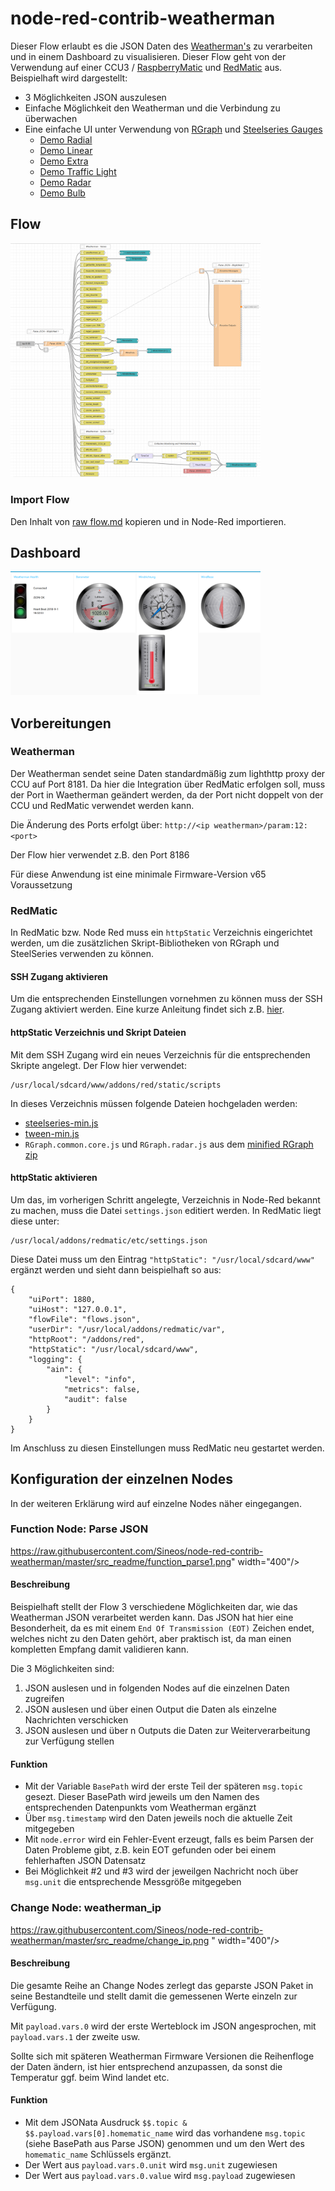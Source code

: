 
# node-red-contrib-weatherman

Dieser Flow erlaubt es die JSON Daten des [Weatherman's](https://www.stall.biz/project/weatherman-die-perfekte-wetterstation-fuer-die-hausautomation) zu verarbeiten und in einem Dashboard zu visualisieren. Dieser Flow geht von der Verwendung auf einer CCU3 / [RaspberryMatic](https://github.com/jens-maus/RaspberryMatic#raspberrymatic) und [RedMatic](https://github.com/hobbyquaker/RedMatic) aus. Beispielhaft wird dargestellt:

 - 3 Möglichkeiten JSON auszulesen
 - Einfache Möglichkeit den Weatherman und die Verbindung zu überwachen
 - Eine einfache UI unter Verwendung von [RGraph](https://www.rgraph.net/) und [Steelseries Gauges](https://github.com/HanSolo/SteelSeries-Canvas)
   - [Demo Radial](http://www.wilmslowastro.com/steelseries/demoRadial.html) 
   - [Demo Linear](http://www.wilmslowastro.com/steelseries/demoLinear.html)
   - [Demo Extra](http://www.wilmslowastro.com/steelseries/demoExtras.html)
   - [Demo Traffic Light](http://www.wilmslowastro.com/steelseries/demoTrafficLight.html)
   - [Demo Radar](http://www.wilmslowastro.com/steelseries/radar/radar.html)
   - [Demo Bulb](http://www.wilmslowastro.com/steelseries/demoLightBulb.html)

## Flow

<img src="https://raw.githubusercontent.com/Sineos/node-red-contrib-weatherman/master/src_readme/flow.png" width="400"/>

### Import Flow
Den Inhalt von [raw flow.md](https://raw.githubusercontent.com/Sineos/node-red-contrib-weatherman/master/flow.md) kopieren und in Node-Red importieren.

## Dashboard

<img src="https://raw.githubusercontent.com/Sineos/node-red-contrib-weatherman/master/src_readme/dash.png" width="400"/>

## Vorbereitungen
### Weatherman
Der Weatherman sendet seine Daten standardmäßig zum lighthttp proxy der CCU auf Port 8181. Da hier die Integration über RedMatic erfolgen soll, muss der Port in Waetherman geändert werden, da der Port nicht doppelt von der CCU und RedMatic verwendet werden kann.

Die Änderung des Ports erfolgt über: `http://<ip weatherman>/param:12:<port>`

Der Flow hier verwendet z.B. den Port 8186

Für diese Anwendung ist eine minimale Firmware-Version v65 Voraussetzung

### RedMatic

In RedMatic bzw. Node Red muss ein `httpStatic` Verzeichnis eingerichtet werden, um die zusätzlichen Skript-Bibliotheken von RGraph und SteelSeries verwenden zu können.

#### SSH Zugang aktivieren

Um die entsprechenden Einstellungen vornehmen zu können muss der SSH Zugang aktiviert werden. Eine kurze Anleitung findet sich z.B. [hier](https://homematic.simdorn.net/ssh-zugang-auf-ccu2-einrichten/).

#### httpStatic Verzeichnis und Skript Dateien 

Mit dem SSH Zugang wird ein neues Verzeichnis für die entsprechenden Skripte angelegt. Der Flow hier verwendet:

    /usr/local/sdcard/www/addons/red/static/scripts
In dieses Verzeichnis müssen folgende Dateien hochgeladen werden:

- [steelseries-min.js](https://github.com/HanSolo/SteelSeries-Canvas/blob/master/steelseries-min.js)
- [tween-min.js](https://github.com/HanSolo/SteelSeries-Canvas/blob/master/tween-min.js)
- `RGraph.common.core.js` und `RGraph.radar.js` aus dem [minified RGraph zip](https://www.rgraph.net/download.html)

#### httpStatic aktivieren

Um das, im vorherigen Schritt angelegte, Verzeichnis in Node-Red bekannt zu machen, muss die Datei `settings.json` editiert werden. In RedMatic liegt diese unter:

    /usr/local/addons/redmatic/etc/settings.json
Diese Datei muss um den Eintrag `"httpStatic": "/usr/local/sdcard/www"` ergänzt werden und sieht dann beispielhaft so aus:
```
{
	"uiPort": 1880,
	"uiHost": "127.0.0.1",
	"flowFile": "flows.json",
	"userDir": "/usr/local/addons/redmatic/var",
	"httpRoot": "/addons/red",
	"httpStatic": "/usr/local/sdcard/www",
	"logging": {
		"ain": {
			"level": "info",
			"metrics": false,
			"audit": false
		}
	}
} 
```

Im Anschluss zu diesen Einstellungen muss RedMatic neu gestartet werden.

## Konfiguration der einzelnen Nodes

In der weiteren Erklärung wird auf einzelne Nodes näher eingegangen.
### Function Node: Parse JSON

https://raw.githubusercontent.com/Sineos/node-red-contrib-weatherman/master/src_readme/function_parse1.png" width="400"/>

#### Beschreibung

Beispielhaft stellt der Flow 3 verschiedene Möglichkeiten dar, wie das Weatherman JSON verarbeitet werden kann. Das JSON hat hier eine Besonderheit, da es mit einem `End Of Transmission (EOT)` Zeichen endet, welches nicht zu den Daten gehört, aber praktisch ist, da man einen kompletten Empfang damit validieren kann.

Die 3 Möglichkeiten sind:

 1. JSON auslesen und in folgenden Nodes auf die einzelnen Daten zugreifen
 2. JSON auslesen und über einen Output die Daten als einzelne Nachrichten verschicken
 3. JSON auslesen und über n Outputs die Daten zur Weiterverarbeitung zur Verfügung stellen

#### Funktion

 - Mit der Variable `BasePath` wird der erste Teil der späteren `msg.topic` gesezt. Dieser BasePath wird jeweils um den Namen des entsprechenden Datenpunkts vom Weatherman ergänzt
 - Über `msg.timestamp` wird den Daten jeweils noch die aktuelle Zeit mitgegeben  
 - Mit `node.error` wird ein Fehler-Event erzeugt, falls es beim Parsen der Daten Probleme gibt, z.B. kein EOT gefunden oder bei einem fehlerhaften JSON Datensatz 
 - Bei Möglichkeit #2 und #3 wird der jeweilgen Nachricht noch über `msg.unit` die entsprechende Messgröße mitgegeben

### Change Node: weatherman_ip

https://raw.githubusercontent.com/Sineos/node-red-contrib-weatherman/master/src_readme/change_ip.png " width="400"/>

#### Beschreibung

Die gesamte Reihe an Change Nodes zerlegt das geparste JSON Paket in seine Bestandteile und stellt damit die gemessenen Werte einzeln zur Verfügung.

Mit `payload.vars.0` wird der erste Werteblock im JSON angesprochen, mit `payload.vars.1` der zweite usw.

Sollte sich mit späteren Weatherman Firmware Versionen die Reihenfloge der Daten ändern, ist hier entsprechend anzupassen, da sonst die Temperatur ggf. beim Wind landet etc.

#### Funktion

 - Mit dem JSONata Ausdruck `$$.topic & $$.payload.vars[0].homematic_name` wird das vorhandene `msg.topic` (siehe BasePath aus Parse JSON) genommen und um den Wert des `homematic_name` Schlüssels ergänzt.
 - Der Wert aus `payload.vars.0.unit` wird `msg.unit` zugewiesen
 - Der Wert aus `payload.vars.0.value` wird `msg.payload` zugewiesen

